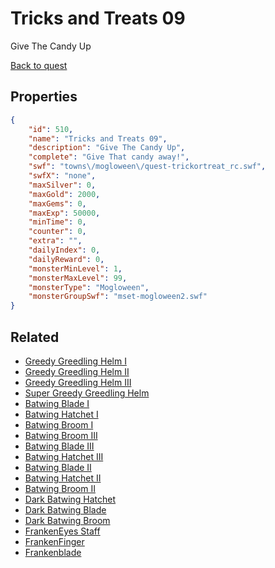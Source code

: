 # Tricks and Treats 09

Give The Candy Up

[Back to quest](../quests.md)

## Properties

```json
{
    "id": 510,
    "name": "Tricks and Treats 09",
    "description": "Give The Candy Up",
    "complete": "Give That candy away!",
    "swf": "towns\/mogloween\/quest-trickortreat_rc.swf",
    "swfX": "none",
    "maxSilver": 0,
    "maxGold": 2000,
    "maxGems": 0,
    "maxExp": 50000,
    "minTime": 0,
    "counter": 0,
    "extra": "",
    "dailyIndex": 0,
    "dailyReward": 0,
    "monsterMinLevel": 1,
    "monsterMaxLevel": 99,
    "monsterType": "Mogloween",
    "monsterGroupSwf": "mset-mogloween2.swf"
}
```

## Related

- [Greedy Greedling Helm I](../items/3086-greedy-greedling-helm-i.md)
- [Greedy Greedling Helm II](../items/3087-greedy-greedling-helm-ii.md)
- [Greedy Greedling Helm III](../items/3088-greedy-greedling-helm-iii.md)
- [Super Greedy Greedling Helm](../items/3089-super-greedy-greedling-helm.md)
- [Batwing Blade I](../items/3090-batwing-blade-i.md)
- [Batwing Hatchet I](../items/3091-batwing-hatchet-i.md)
- [Batwing Broom I](../items/3092-batwing-broom-i.md)
- [Batwing Broom III](../items/3093-batwing-broom-iii.md)
- [Batwing Blade III](../items/3094-batwing-blade-iii.md)
- [Batwing Hatchet III](../items/3095-batwing-hatchet-iii.md)
- [Batwing Blade II](../items/3096-batwing-blade-ii.md)
- [Batwing Hatchet II](../items/3097-batwing-hatchet-ii.md)
- [Batwing Broom II](../items/3098-batwing-broom-ii.md)
- [Dark Batwing Hatchet](../items/3108-dark-batwing-hatchet.md)
- [Dark Batwing Blade](../items/3109-dark-batwing-blade.md)
- [Dark Batwing Broom](../items/3110-dark-batwing-broom.md)
- [FrankenEyes Staff](../items/3114-frankeneyes-staff.md)
- [FrankenFinger](../items/3115-frankenfinger.md)
- [Frankenblade](../items/3116-frankenblade.md)

